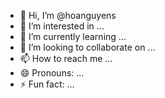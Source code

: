- 👋 Hi, I’m @hoanguyens
- 👀 I’m interested in ...
- 🌱 I’m currently learning ...
- 💞️ I’m looking to collaborate on ...
- 📫 How to reach me ...
- 😄 Pronouns: ...
- ⚡ Fun fact: ...

<!---
hoanguyens/hoanguyens is a ✨ special ✨ repository because its `README.md` (this file) appears on your GitHub profile.
You can click the Preview link to take a look at your changes.
--->
